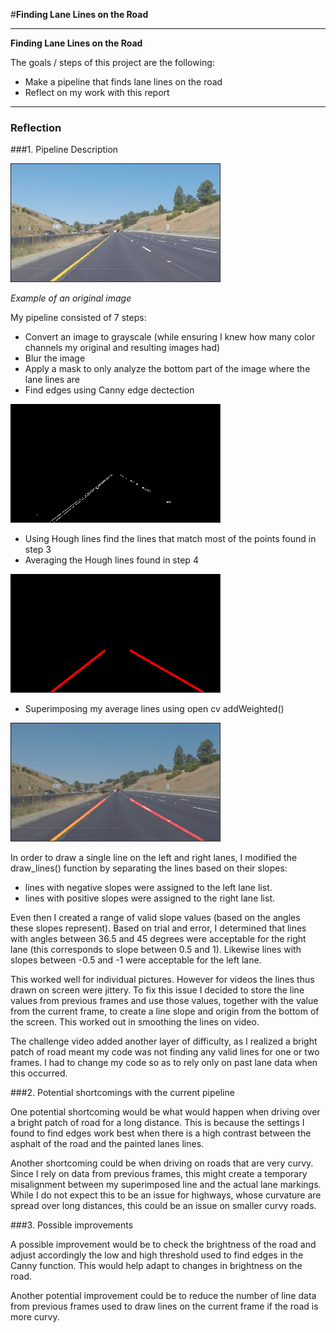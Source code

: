 #**Finding Lane Lines on the Road** 


---

**Finding Lane Lines on the Road**

The goals / steps of this project are the following:
* Make a pipeline that finds lane lines on the road
* Reflect on my work with this report


[//]: # (Image References)

[image1]: ./examples/original.png "Original"
[image2]: ./examples/canny.png "Canny"
[image3]: ./examples/houghLines.png "Hough Lines"
[image4]: ./examples/final.png "Final"

---

### Reflection

###1. Pipeline Description

![alt text][image1]

*Example of an original image*

My pipeline consisted of 7 steps:

* Convert an image to grayscale (while ensuring I knew how many color channels my original and resulting images had)
* Blur the image
* Apply a mask to only analyze the bottom part of the image where the lane lines are
* Find edges using Canny edge dectection

![alt text][image2]

* Using Hough lines find the lines that match most of the points found in step 3
* Averaging the Hough lines found in step 4

![alt text][image3]

* Superimposing my average lines using open cv addWeighted()

![alt text][image4]


In order to draw a single line on the left and right lanes, I modified the draw_lines() function by separating the lines based on their slopes: 
* lines with negative slopes were assigned to the left lane list.
* lines with positive slopes were assigned to the right lane list.

Even then I created a range of valid slope values (based on the angles these slopes represent). 
Based on trial and error, I determined that lines with angles between 36.5 and 45 degrees were acceptable for the right lane (this corresponds to slope between 0.5 and 1). 
Likewise lines with slopes between -0.5 and -1 were acceptable for the left lane.

This worked well for individual pictures. However for videos the lines thus drawn on screen were jittery. 
To fix this issue I decided to store the line values from previous frames and use those values, together with the value from the current frame, to create a line slope and origin from the bottom of the screen.
This worked out in smoothing the lines on video.

The challenge video added another layer of difficulty, as I realized a bright patch of road meant my code was not finding any valid lines for one or two frames. I had to change my code so as to rely only on past lane data when this occurred.


###2. Potential shortcomings with the current pipeline

One potential shortcoming would be what would happen when driving over a bright patch of road for a long distance.
This is because the settings I found to find edges work best when there is a high contrast between the asphalt of the road and the painted lanes lines.

Another shortcoming could be when driving on roads that are very curvy. Since I rely on data from previous frames, this might create a temporary misalignment between my superimposed line and the actual lane markings. While I do not expect this to be an issue for highways, whose curvature are spread over long distances, this could be an issue on smaller curvy roads.


###3. Possible improvements

A possible improvement would be to check the brightness of the road and adjust accordingly the low and high threshold used to find edges in the Canny function. This would help adapt to changes in brightness on the road.

Another potential improvement could be to reduce the number of line data from previous frames used to draw lines on the current frame if the road is more curvy.